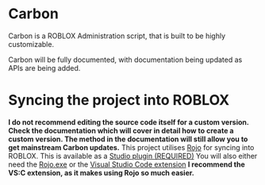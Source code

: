 # Carbon
Carbon is a ROBLOX Administration script, that is built to be highly customizable.

Carbon will be fully documented, with documentation being updated as APIs are being added.


# Syncing the project into ROBLOX
**I do not recommend editing the source code itself for a custom version. Check the documentation which will cover in detail how to create a custom version. The method in the documentation will still allow you to get mainstream Carbon updates.**
This project utilises [Rojo](https://github.com/LPGhatguy/rojo) for syncing into ROBLOX.
This is available as a [Studio plugin (REQUIRED)](https://www.roblox.com/library/1211549683/Rojo-0-4-13)
You will also either need the [Rojo.exe](https://github.com/LPGhatguy/rojo/releases) or the [Visual Studio Code extension](https://marketplace.visualstudio.com/items?itemName=evaera.vscode-rojo)
**I recommend the VS:C extension, as it makes using Rojo so much easier.**
